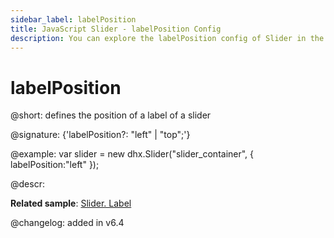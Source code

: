 ```yaml
---
sidebar_label: labelPosition
title: JavaScript Slider - labelPosition Config 
description: You can explore the labelPosition config of Slider in the documentation of the DHTMLX JavaScript UI library. Browse developer guides and API reference, try out code examples and live demos, and download a free 30-day evaluation version of DHTMLX Suite 7.
---
```


# labelPosition

@short: defines the position of a label of a slider

@signature: {'labelPosition?: "left" | "top";'}

@example:
var slider = new dhx.Slider("slider_container", { 
   labelPosition:"left" 
});

@descr:

**Related sample**: [Slider. Label](https://snippet.dhtmlx.com/4o7yttam)

@changelog: added in v6.4

[comment]: # (@related: slider/initializing_slider.md#configuration-properties slider/configuring_slider.md#slider-label)
